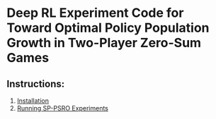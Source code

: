 
# Deep RL Experiment Code for Toward Optimal Policy Population Growth in Two-Player Zero-Sum Games


## Instructions:

1. [Installation](/docs/install.md)
2. [Running SP-PSRO Experiments](/docs/sp-psro.md)
